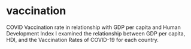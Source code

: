 # vaccination
COVID Vaccination rate in relationship with GDP per capita and Human Development Index
I examined the relationship between GDP per capita, HDI, and the Vaccination Rates of COVID-19 for each country.
